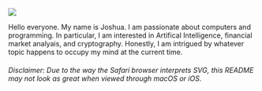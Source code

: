 <img src="https://github.com/boydjc/SvgPrivate/blob/main/githubGreeting.svg">

Hello everyone. My name is Joshua. I am passionate about computers and programming. In particular, I am interested in Artifical Intelligence, financial market analyais, and cryptography. Honestly, I am intrigued by whatever topic happens to occupy my mind at the current time. 

<h6><i>Disclaimer: Due to the way the Safari browser interprets SVG, this README may not look as great when viewed through macOS or iOS.</i></h6>

